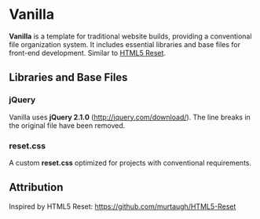 # Vanilla

**Vanilla** is a template for traditional website builds, providing a conventional file organization system. It includes essential libraries and base files for front-end development. Similar to [HTML5 Reset](https://github.com/murtaugh/HTML5-Reset).

## Libraries and Base Files

### jQuery
Vanilla uses **jQuery 2.1.0** (http://jquery.com/download/). The line breaks in the original file have been removed.

### reset.css
A custom **reset.css** optimized for projects with conventional requirements.

## Attribution
Inspired by HTML5 Reset: https://github.com/murtaugh/HTML5-Reset